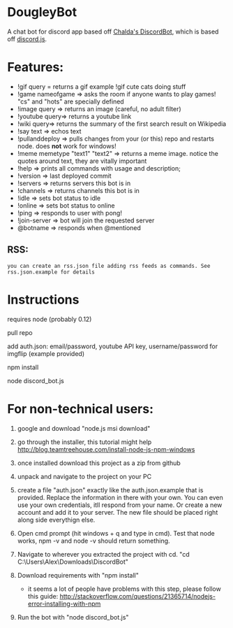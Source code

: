 # DougleyBot
A chat bot for discord app based off <a href="https://github.com/chalda/DiscordBot/">Chalda's DiscordBot</a>, which is based off <a href="https://github.com/hydrabolt/discord.js/">discord.js</a>.

# Features:
- !gif query = returns a gif example !gif cute cats doing stuff
- !game nameofgame => asks the room if anyone wants to play games! "cs" and "hots" are specially defined
- !image query => returns an image (careful, no adult filter)
- !youtube query=> returns a youtube link
- !wiki query=> returns the summary of the first search result on Wikipedia
- !say text => echos text
- !pullanddeploy => pulls changes from your (or this) repo and restarts node. does <strong>not</strong> work for windows!
- !meme memetype "text1" "text2" => returns a meme image. notice the quotes around text, they are vitally important
- !help => prints all commands with usage and description;
- !version => last deployed commit
- !servers => returns servers this bot is in
- !channels => returns channels this bot is in
- !idle => sets bot status to idle
- !online => sets bot status to online
- !ping => responds to user with pong!
- !join-server => bot will join the requested server
- @botname => responds when @mentioned

## RSS:
    you can create an rss.json file adding rss feeds as commands. See rss.json.example for details

# Instructions

requires node (probably 0.12)

pull repo

add auth.json: email/password, youtube API key, username/password for imgflip (example provided)

npm install

node discord_bot.js

# For non-technical users:

1) google and download "node.js msi download" 

2) go through the installer, this tutorial might help http://blog.teamtreehouse.com/install-node-js-npm-windows

3) once installed download this project as a zip from github

4) unpack and navigate to the project on your PC

5) create a file "auth.json" exactly like the auth.json.example that is provided. Replace the information in there with your own.  You can even use your own credentials, itll respond from your name. Or create a new account and add it to your server. The new file should be placed right along side everythign else.

6) Open cmd prompt (hit windows + q and type in cmd). Test that node works, npm -v and node -v should return something.

7) Navigate to wherever you extracted the project with cd. "cd C:\Users\Alex\Downloads\DiscordBot\"

8) Download requirements with "npm install" 
	- it seems a lot of people have problems with this step, please follow this guide: http://stackoverflow.com/questions/21365714/nodejs-error-installing-with-npm

9) Run the bot with "node discord_bot.js"
